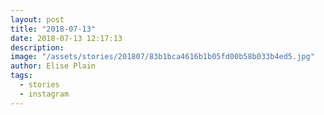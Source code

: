 ```yaml
---
layout: post
title: "2018-07-13"
date: 2018-07-13 12:17:13
description: 
image: "/assets/stories/201807/83b1bca4616b1b05fd00b58b033b4ed5.jpg"
author: Elise Plain
tags: 
  - stories
  - instagram
---
```



<p></p>
